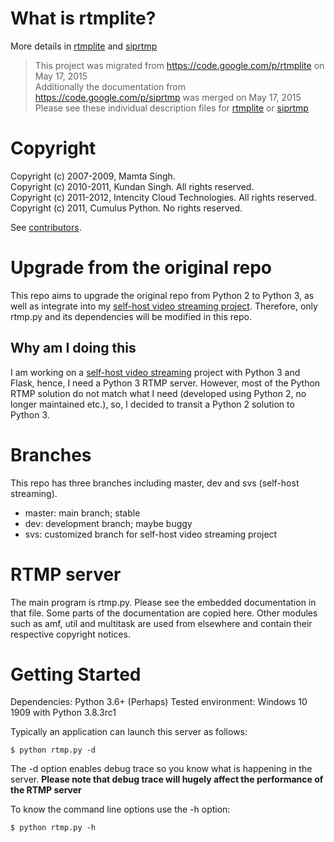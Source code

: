 # What is rtmplite? #
More details in [rtmplite](/rtmplite.md) and [siprtmp](/siprtmp.md)

> This project was migrated from <https://code.google.com/p/rtmplite> on May 17, 2015  
> Additionally the documentation from <https://code.google.com/p/siprtmp> was merged on May 17, 2015  
> Please see these individual description files for [rtmplite](/rtmplite.md) or [siprtmp](/siprtmp.md)  

# Copyright #

Copyright (c) 2007-2009, Mamta Singh.  
Copyright (c) 2010-2011, Kundan Singh. All rights reserved.  
Copyright (c) 2011-2012, Intencity Cloud Technologies. All rights reserved.  
Copyright (c) 2011, Cumulus Python. No rights reserved.  

See [contributors](/people.png).

# Upgrade from the original repo
This repo aims to upgrade the original repo from Python 2 to Python 3, as well as integrate into my [self-host video streaming project](https://github.com/KnugiHK/video-streaming). Therefore, only rtmp.py and its dependencies will be modified in this repo.

## Why am I doing this
I am working on a [self-host video streaming](https://github.com/KnugiHK/video-streaming) project with Python 3 and Flask, hence, I need a Python 3 RTMP server. However, most of the Python RTMP solution do not match what I need (developed using Python 2, no longer maintained etc.), so, I decided to transit a Python 2 solution to Python 3.

# Branches
This repo has three branches including master, dev and svs (self-host streaming).

* master: main branch; stable
* dev: development branch; maybe buggy
* svs: customized branch for self-host video streaming project

# RTMP server #

The main program is rtmp.py. Please see the embedded documentation in that file.
Some parts of the documentation are copied here. Other modules such as amf, util
and multitask are used from elsewhere and contain their respective copyright 
notices.

# Getting Started #

Dependencies: Python 3.6+ (Perhaps)
Tested environment: Windows 10 1909 with Python 3.8.3rc1

Typically an application can launch this server as follows:
```
$ python rtmp.py -d
```
The -d option enables debug trace so you know what is happening in the server. **Please note that debug trace will hugely affect the performance of the RTMP server**

To know the command line options use the -h option:
```
$ python rtmp.py -h
```
